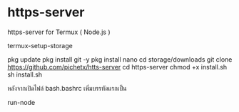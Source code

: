 # https-server
https-server for Termux ( Node.js )

termux-setup-storage

pkg update
pkg install git -y
pkg install nano
cd storage/downloads
git clone https://github.com/pichetx/htts-server
cd https-server
chmod +x install.sh
sh install.sh

หลังจากเปิดไฟล์ bash.bashrc เพิ่มบรรทัดแรกเป็น

run-node
